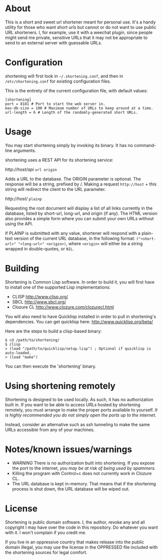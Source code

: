 # About

This is a short and sweet url shortener meant for personal use. It's a handy utility for those who
want short urls but cannot or do not want to use public URL shorteners. I, for example, use it with
a weechat plugin, since people might send me private, sensitive URLs that it may not be appropriate
to send to an external server with guessable URLs.

# Configuration

shortening will first look in `~/.shortening.conf`, and then in `/etc/shortening.conf` for existing
configuration files.

This is the entirety of the current configuration file, with default values:

    [shortening]
    port = 8181 # Port to start the web server in.
    max-db-size = 100 # Maximum number of URLs to keep around at a time.
    url-length = 6 # Length of the randomly-generated short URLs.

# Usage

You may start shortening simply by invoking its binary. It has no command-line arguments.

shortening uses a REST API for its shortening service:

*http://host/api* `url origin`

  Adds a URL to the database. The ORIGIN parameter is optional. The response will be a string,
  prefixed by /. Making a request `http://host` + this string will redirect the client to the URL
  parameter.

*http://host/* `plainp`

  Requesting the root document will display a list of all links currently in the database, listed by
  short-url, long-url, and origin (if any). The HTML version also provides a simple form where you
  can submit your own URLs without using the API.

  If PLAINP is submitted with any value, shortener will respond with a plain-text version of the
  current URL database, in the following format: `("<short-url>" "<long-url>" <origin>)`, where
  `<origin>` will either be a string wrapped in double-quotes, or `NIL`.

# Building

Shortening is Common Lisp software. In order to build it, you will first have to install one of the
supported Lisp implementations:

 * CLISP <http://www.clisp.org/>
 * SBCL <http://www.sbcl.org/>
 * Clozure CL <http://www.clozure.com/clozurecl.html>

You will also need to have Quicklisp installed in order to pull in shortening's dependencies. You
can get quicklisp here: http://www.quicklisp.org/beta/

Here are the steps to build a clisp-based binary:

    $ cd /path/to/shortening/
    $ clisp
    > (load "/path/to/quicklisp/setup.lisp") ; Optional if quicklisp is auto-loaded.
    > (load "make")

You can then execute the 'shortening' binary.

# Using shortening remotely

Shortening is designed to be used locally. As such, it has no authorization built in. If you want to
be able to access URLs hosted by shortening remotely, you must arrange to make the proper ports
available to yourself. *It is highly recommended you do not simply open the ports up to the
internet*.

Instead, consider an alternative such as ssh tunneling to make the same URLs accessible from any of
your machines.

# Notes/known issues/warnings

* *WARNING* There is no authorization built into shortening. If you expose the port to the internet,
   *you may be at risk of being used by spammers.*
* Killing the program with Control+c does not currently work in Clozure CL.
* The URL database is kept in-memory. That means that if the shortening process is shut down, the
  URL database will be wiped out.

# License

Shortening is public domain software. I, the author, revoke any and all copyright I may have over
the code in this repository. Do whatever you want with it. I won't complain if you credit me.

If you live in an oppressive country that makes release into the public domain illegal, you may use
the license in the OPPRESSED file included with the shortening sources for legal comfort.

